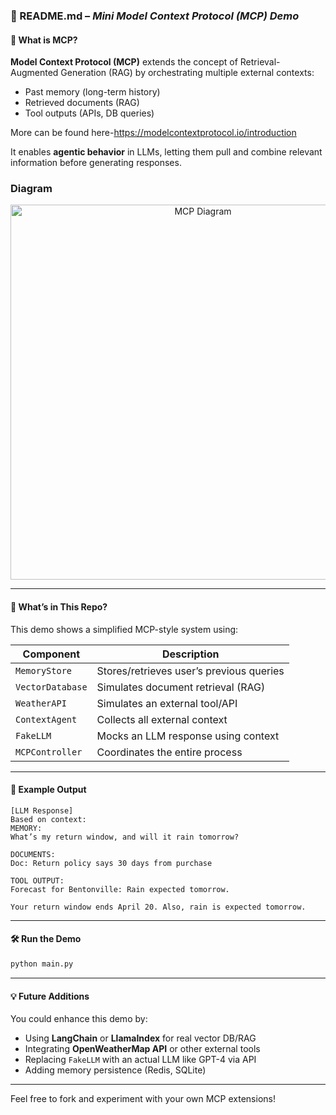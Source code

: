 ### 📘 README.md – *Mini Model Context Protocol (MCP) Demo*

#### 🚀 What is MCP?

**Model Context Protocol (MCP)** extends the concept of Retrieval-Augmented Generation (RAG) by orchestrating multiple external contexts:
- Past memory (long-term history)
- Retrieved documents (RAG)
- Tool outputs (APIs, DB queries)

More can be found here-https://modelcontextprotocol.io/introduction

It enables **agentic behavior** in LLMs, letting them pull and combine relevant information before generating responses.

### Diagram
<p align="center">
  <img src="./images/MCP.png" alt="MCP Diagram" width="600"/>
</p>


---

#### 🧱 What’s in This Repo?

This demo shows a simplified MCP-style system using:

| Component       | Description                              |
|----------------|------------------------------------------|
| `MemoryStore`   | Stores/retrieves user’s previous queries |
| `VectorDatabase`| Simulates document retrieval (RAG)       |
| `WeatherAPI`    | Simulates an external tool/API           |
| `ContextAgent`  | Collects all external context            |
| `FakeLLM`       | Mocks an LLM response using context      |
| `MCPController` | Coordinates the entire process           |

---

#### 🧪 Example Output

```
[LLM Response]
Based on context:
MEMORY:
What’s my return window, and will it rain tomorrow?

DOCUMENTS:
Doc: Return policy says 30 days from purchase

TOOL OUTPUT:
Forecast for Bentonville: Rain expected tomorrow.

Your return window ends April 20. Also, rain is expected tomorrow.
```

---

#### 🛠️ Run the Demo

```bash
python main.py
```

---

#### 💡 Future Additions

You could enhance this demo by:
- Using **LangChain** or **LlamaIndex** for real vector DB/RAG
- Integrating **OpenWeatherMap API** or other external tools
- Replacing `FakeLLM` with an actual LLM like GPT-4 via API
- Adding memory persistence (Redis, SQLite)

---



Feel free to fork and experiment with your own MCP extensions!
